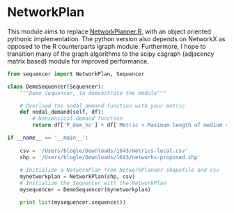 NetworkPlan
===========

This module aims to replace [NetworkPlanner.R](https://github.com/sel-columbia/networkplanner.R), with an object 
oriented pythonic implementation. The python version also depends on NetworkX as opposed to the R counterparts igraph 
module. Furthermore, I hope to transition many of the graph algorithms to the scipy csgraph (adjacency matrix based) 
module for improved performance.

``` python
from sequencer import NetworkPlan, Sequencer

class DemoSequencer(Sequencer):
    """Demo Sequencer, to demonstrate the module"""

    # Overload the nodal_demand function with your metric
    def nodal_demand(self, df):
        # Nonsensical demand function
        return df['P_dem_ho'] + df['Metric > Maximum length of medium voltage line extension']

if __name__ == '__main__':
    
    csv = '/Users/blogle/Downloads/1643/metrics-local.csv'
    shp = '/Users/blogle/Downloads/1643/networks-proposed.shp'
    
    # Initialize a NetworkPlan from NetworkPlanner shapefile and csv
    mynetworkplan = NetworkPlan(shp, csv)
    # Initialize the Sequencer with the NetworkPlan
    mysequencer = DemoSequencer(mynetworkplan)

    print list(mysequencer.sequence())
```
